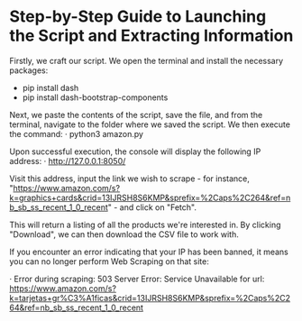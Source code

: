 # Step-by-Step Guide to Launching the Script and Extracting Information

Firstly, we craft our script. We open the terminal and install the necessary packages:
- pip install dash
- pip install dash-bootstrap-components
  
Next, we paste the contents of the script, save the file, and from the terminal, navigate to the folder where we saved the script. We then execute the command:
· python3 amazon.py

Upon successful execution, the console will display the following IP address:
· http://127.0.0.1:8050/

Visit this address, input the link we wish to scrape - for instance, "https://www.amazon.com/s?k=graphics+cards&crid=13IJRSH8S6KMP&sprefix=%2Caps%2C264&ref=nb_sb_ss_recent_1_0_recent" - and click on "Fetch".

This will return a listing of all the products we're interested in. By clicking "Download", we can then download the CSV file to work with.

If you encounter an error indicating that your IP has been banned, it means you can no longer perform Web Scraping on that site:

· Error during scraping: 503 Server Error: Service Unavailable for url: https://www.amazon.com/s?k=tarjetas+gr%C3%A1ficas&crid=13IJRSH8S6KMP&sprefix=%2Caps%2C264&ref=nb_sb_ss_recent_1_0_recent
